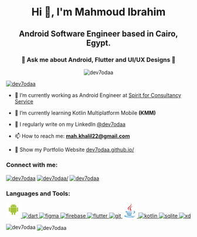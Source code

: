 <h1 align="center">Hi 👋, I'm Mahmoud Ibrahim</h1>
<h2 align="center">Android Software Engineer based in Cairo, Egypt.</h2>
<h3 align="center">💬 Ask me about Android, Flutter and UI/UX Designs 💬</h3>

<p align="center">
<img src="https://komarev.com/ghpvc/?username=dev7odaa&label=Profile%20views&color=0e75b6&style=flat" alt="dev7odaa" />

 <a href="https://twitter.com/dev7odaa" target="blank"><img src="https://img.shields.io/twitter/follow/dev7odaa?logo=twitter&style=for-the-badge" alt="dev7odaa" /></a> </p>
- 🔭 I’m currently working as Android Engineer at [Spirit for Consultancy Service](http://spirit-co.com/)

- 🌱 I’m currently learning Kotlin Multiplatform Mobile **(KMM)**

- 📝 I regularly write on my LinkedIn [@dev7odaa](https://www.linkedin.com/in/dev7odaa)

- 📫 How to reach me: **mah.khalil22@gmail.com**

- 📄 Show my Portfolio Website [dev7odaa.github.io/](https://dev7odaa.github.io/)

<h3 align="left">Connect with me:</h3>
<p align="left">
<a href="https://twitter.com/dev7odaa" target="blank"><img align="center" src="https://raw.githubusercontent.com/rahuldkjain/github-profile-readme-generator/master/src/images/icons/Social/twitter.svg" alt="dev7odaa" height="30" width="40" /></a>
<a href="https://linkedin.com/in/dev7odaa/" target="blank"><img align="center" src="https://raw.githubusercontent.com/rahuldkjain/github-profile-readme-generator/master/src/images/icons/Social/linked-in-alt.svg" alt="dev7odaa/" height="30" width="40" /></a>
<a href="https://www.behance.net/dev7odaa" target="blank"><img align="center" src="https://raw.githubusercontent.com/rahuldkjain/github-profile-readme-generator/master/src/images/icons/Social/behance.svg" alt="dev7odaa" height="30" width="40" /></a>
</p>

<h3 align="left">Languages and Tools:</h3>
<p align="left"> <a href="https://developer.android.com" target="_blank" rel="noreferrer"> <img src="https://raw.githubusercontent.com/devicons/devicon/master/icons/android/android-original-wordmark.svg" alt="android" width="40" height="40"/> </a> <a href="https://dart.dev" target="_blank" rel="noreferrer"> <img src="https://www.vectorlogo.zone/logos/dartlang/dartlang-icon.svg" alt="dart" width="40" height="40"/> </a> <a href="https://www.figma.com/" target="_blank" rel="noreferrer"> <img src="https://www.vectorlogo.zone/logos/figma/figma-icon.svg" alt="figma" width="40" height="40"/> </a> <a href="https://firebase.google.com/" target="_blank" rel="noreferrer"> <img src="https://www.vectorlogo.zone/logos/firebase/firebase-icon.svg" alt="firebase" width="40" height="40"/> </a> <a href="https://flutter.dev" target="_blank" rel="noreferrer"> <img src="https://www.vectorlogo.zone/logos/flutterio/flutterio-icon.svg" alt="flutter" width="40" height="40"/> </a> <a href="https://git-scm.com/" target="_blank" rel="noreferrer"> <img src="https://www.vectorlogo.zone/logos/git-scm/git-scm-icon.svg" alt="git" width="40" height="40"/> </a> <a href="https://www.java.com" target="_blank" rel="noreferrer"> <img src="https://raw.githubusercontent.com/devicons/devicon/master/icons/java/java-original.svg" alt="java" width="40" height="40"/> </a> <a href="https://kotlinlang.org" target="_blank" rel="noreferrer"> <img src="https://www.vectorlogo.zone/logos/kotlinlang/kotlinlang-icon.svg" alt="kotlin" width="40" height="40"/> </a> <a href="https://www.sqlite.org/" target="_blank" rel="noreferrer"> <img src="https://www.vectorlogo.zone/logos/sqlite/sqlite-icon.svg" alt="sqlite" width="40" height="40"/> </a> <a href="https://www.adobe.com/products/xd.html" target="_blank" rel="noreferrer"> <img src="https://cdn.worldvectorlogo.com/logos/adobe-xd.svg" alt="xd" width="40" height="40"/> </a> </p>

<p><img align="left" src="https://github-readme-stats.vercel.app/api/top-langs?username=dev7odaa&show_icons=true&locale=en&layout=compact" alt="dev7odaa" /></p>

<p>&nbsp;<img align="center" src="https://github-readme-stats.vercel.app/api?username=dev7odaa&show_icons=true&locale=en" alt="dev7odaa" /></p>
